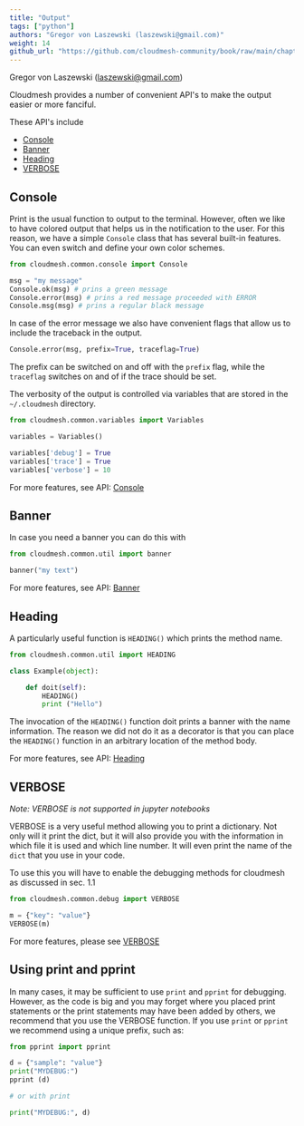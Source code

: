 ```yaml
---
title: "Output"
tags: ["python"]
authors: "Gregor von Laszewski (laszewski@gmail.com)"
weight: 14
github_url: "https://github.com/cloudmesh-community/book/raw/main/chapters/prg/python/cloudmesh/console.md"
---
```


Gregor von Laszewski (laszewski@gmail.com)



Cloudmesh provides a number of convenient API's to make the output easier
or more fanciful.

These API's include

-   [Console](https://cloudmesh.github.io/cloudmesh-manual/api/cloudmesh.common.html#module-cloudmesh.common.console)
-   [Banner](https://cloudmesh.github.io/cloudmesh-manual/api/cloudmesh.common.html?highlight=banner#cloudmesh.common.util.banner)
-   [Heading](https://cloudmesh.github.io/cloudmesh-manual/api/cloudmesh.common.html?highlight=heading#cloudmesh.common.util.HEADING)
-   [VERBOSE](https://cloudmesh.github.io/cloudmesh-manual/api/cloudmesh.common.html?highlight=verbose#cloudmesh.common.debug.VERBOSE)

## Console 

Print is the usual function to output to the terminal. However, often we
like to have colored output that helps us in the notification to the
user. For this reason, we have a simple `Console` class that has several
built-in features. You can even switch and define your own color
schemes.

``` python
from cloudmesh.common.console import Console

msg = "my message"
Console.ok(msg) # prins a green message
Console.error(msg) # prins a red message proceeded with ERROR
Console.msg(msg) # prins a regular black message
```

In case of the error message we also have convenient flags that allow us
to include the traceback in the output.

``` python
Console.error(msg, prefix=True, traceflag=True)
```

The prefix can be switched on and off with the `prefix` flag, while the
`traceflag` switches on and of if the trace should be set.

The verbosity of the output is controlled via variables that are stored
in the `~/.cloudmesh` directory.

``` python
from cloudmesh.common.variables import Variables

variables = Variables()

variables['debug'] = True
variables['trace'] = True
variables['verbose'] = 10
```

For more features, see API: [Console](https://cloudmesh.github.io/cloudmesh-manual/api/cloudmesh.common.html#module-cloudmesh.common.console)

## Banner

In case you need a banner you can do this with

``` python
from cloudmesh.common.util import banner

banner("my text")
```

For more features, see API: [Banner](https://cloudmesh.github.io/cloudmesh-manual/api/cloudmesh.common.html?highlight=banner#cloudmesh.common.util.banner)

## Heading

A particularly useful function is `HEADING()` which prints the method name.

``` python
from cloudmesh.common.util import HEADING

class Example(object):

    def doit(self):
        HEADING()
        print ("Hello")
```

The invocation of the `HEADING()` function doit prints a banner with the name
information. The reason we did not do it as a decorator is that you can
place the `HEADING()` function in an arbitrary location of the method body.

For more features, see API: [Heading](https://cloudmesh.github.io/cloudmesh-manual/api/cloudmesh.common.html?highlight=heading#cloudmesh.common.util.HEADING)

## VERBOSE

*Note: VERBOSE is not supported in jupyter notebooks*

VERBOSE is a very useful method allowing you to print a
dictionary. Not only will it print the dict, but it will also provide
you with the information in which file it is used and which line
number. It will even print the name of the `dict` that you use in your
code.

To use this you will have to enable the debugging methods for
cloudmesh as discussed in sec. 1.1

``` python
from cloudmesh.common.debug import VERBOSE

m = {"key": "value"}
VERBOSE(m)
```

For more features, please see [VERBOSE](https://cloudmesh.github.io/cloudmesh-manual/api/cloudmesh.common.html?highlight=verbose#cloudmesh.common.debug.VERBOSE)

## Using print and pprint

In many cases, it may be sufficient to use `print` and `pprint` for
debugging. However, as the code is big and you may forget where you placed
print statements or the print statements may have been added by others, we
recommend that you use the VERBOSE function. If you use `print` or `pprint`
we recommend using a unique prefix, such as:

``` python
from pprint import pprint

d = {"sample": "value"}
print("MYDEBUG:")
pprint (d)

# or with print

print("MYDEBUG:", d)
```
